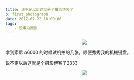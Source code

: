```yaml
---
title: 说不定以后这就是个摄影博客了
p: first_photograph
date: 2017-07-22 16:09:06
tags: 
    - 没事拍两张
---
```


<div align="center">
    <img src="/images/DSC00002.JPG"/>
</div>

拿到索尼 $\alpha6000$ 的时候试机拍的几张，顺便秀秀我的机械键盘。

说不定以后这就是个摄影博客了2333

<div align="center">
    <img src="/faces/huaji1.jpg"/>
</div>
